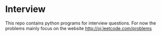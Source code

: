 Interview
=========

This repo contains python programs for interview questions.
For now the problems mainly focus on the website http://oj.leetcode.com/problems

